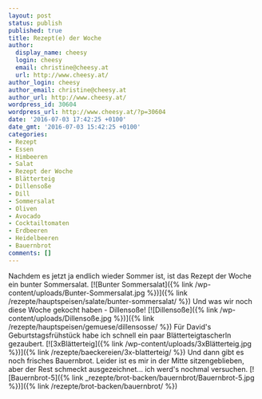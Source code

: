 ```yaml
---
layout: post
status: publish
published: true
title: Rezept(e) der Woche
author:
  display_name: cheesy
  login: cheesy
  email: christine@cheesy.at
  url: http://www.cheesy.at/
author_login: cheesy
author_email: christine@cheesy.at
author_url: http://www.cheesy.at/
wordpress_id: 30604
wordpress_url: http://www.cheesy.at/?p=30604
date: '2016-07-03 17:42:25 +0100'
date_gmt: '2016-07-03 15:42:25 +0100'
categories:
- Rezept
- Essen
- Himbeeren
- Salat
- Rezept der Woche
- Blätterteig
- Dillensoße
- Dill
- Sommersalat
- Oliven
- Avocado
- Cocktailtomaten
- Erdbeeren
- Heidelbeeren
- Bauernbrot
comments: []
---
```

Nachdem es jetzt ja endlich wieder Sommer ist, ist das Rezept der Woche ein bunter Sommersalat.
[![Bunter Sommersalat]({% link /wp-content/uploads/Bunter-Sommersalat.jpg %})]({% link /rezepte/hauptspeisen/salate/bunter-sommersalat/ %})
Und was wir noch diese Woche gekocht haben - Dillensoße!
[![Dillensoße]({% link /wp-content/uploads/Dillensoße.jpg %})]({% link /rezepte/hauptspeisen/gemuese/dillensosse/ %})
Für David's Geburtstagsfrühstück habe ich schnell ein paar Blätterteigtascherln gezaubert.
[![3xBlätterteig]({% link /wp-content/uploads/3xBlätterteig.jpg %})]({% link /rezepte/baeckereien/3x-blatterteig/ %})
Und dann gibt es noch frisches Bauernbrot. Leider ist es mir in der Mitte sitzengeblieben, aber der Rest schmeckt ausgezeichnet... ich werd's nochmal versuchen.
[![Bauernbrot-5]({% link _rezepte/brot-backen/bauernbrot/Bauernbrot-5.jpg %})]({% link /rezepte/brot-backen/bauernbrot/ %})
